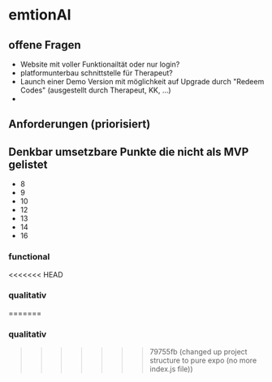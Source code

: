 # emtionAl

## offene Fragen
- Website mit voller Funktionailtät oder nur login?
- platformunterbau schnittstelle für Therapeut?
- Launch einer Demo Version mit möglichkeit auf Upgrade durch "Redeem Codes" (ausgestellt durch Therapeut, KK, ...)
- 

## Anforderungen (priorisiert)

## Denkbar umsetzbare Punkte die nicht als MVP gelistet
- 8
- 9
- 10
- 12
- 13 
- 14
- 16

### functional

<<<<<<< HEAD
### qualitativ
=======
### qualitativ
>>>>>>> 79755fb (changed up project structure to pure expo (no more index.js file))
